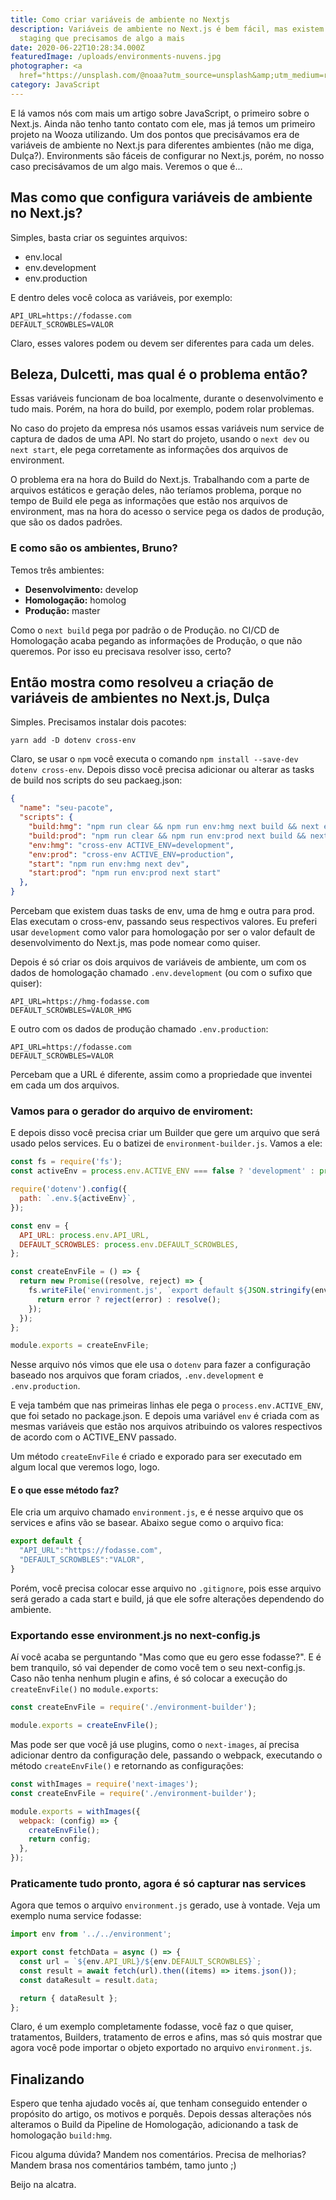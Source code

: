 ```yaml
---
title: Como criar variáveis de ambiente no Nextjs
description: Variáveis de ambiente no Next.js é bem fácil, mas existem casos com
  staging que precisamos de algo a mais
date: 2020-06-22T10:28:34.000Z
featuredImage: /uploads/environments-nuvens.jpg
photographer: <a
  href="https://unsplash.com/@noaa?utm_source=unsplash&amp;utm_medium=referral&amp;utm_content=creditCopyText">NOAA</a>
category: JavaScript
---
```

E lá vamos nós com mais um artigo sobre JavaScript, o primeiro sobre o Next.js. Ainda não tenho tanto contato com ele, mas já temos um primeiro projeto na Wooza utilizando. Um dos pontos que precisávamos era de variáveis de ambiente no Next.js para diferentes ambientes (não me diga, Dulça?). Environments são fáceis de configurar no Next.js, porém, no nosso caso precisávamos de um algo mais. Veremos o que é...

## Mas como que configura variáveis de ambiente no Next.js?

Simples, basta criar os seguintes arquivos:

* env.local
* env.development
* env.production

E dentro deles você coloca as variáveis, por exemplo:

```shell
API_URL=https://fodasse.com
DEFAULT_SCROWBLES=VALOR
```

Claro, esses valores podem ou devem ser diferentes para cada um deles.

## Beleza, Dulcetti, mas qual é o problema então?

Essas variáveis funcionam de boa localmente, durante o desenvolvimento e tudo mais. Porém, na hora do build, por exemplo, podem rolar problemas.

No caso do projeto da empresa nós usamos essas variáveis num service de captura de dados de uma API. No start do projeto, usando o `next dev` ou `next start`, ele pega corretamente as informações dos arquivos de environment.

O problema era na hora do Build do Next.js. Trabalhando com a parte de arquivos estáticos e geração deles, não teríamos problema, porque no tempo de Build ele pega as informações que estão nos arquivos de environment, mas na hora do acesso o service pega os dados de produção, que são os dados padrões.

### E como são os ambientes, Bruno?

Temos três ambientes:

* **Desenvolvimento:** develop
* **Homologação:** homolog
* **Produção:** master

Como o `next build` pega por padrão o de Produção. no CI/CD de Homologação acaba pegando as informações de Produção, o que não queremos. Por isso eu precisava resolver isso, certo?

## Então mostra como resolveu a criação de variáveis de ambientes no Next.js, Dulça

Simples. Precisamos instalar dois pacotes:

```shell
yarn add -D dotenv cross-env
```

Claro, se usar o `npm` você executa o comando `npm install --save-dev dotenv cross-env`. Depois disso você precisa adicionar ou alterar as tasks de build nos scripts do seu packaeg.json:

```json
{
  "name": "seu-pacote",
  "scripts": {
    "build:hmg": "npm run clear && npm run env:hmg next build && next export",
    "build:prod": "npm run clear && npm run env:prod next build && next export",
    "env:hmg": "cross-env ACTIVE_ENV=development",
    "env:prod": "cross-env ACTIVE_ENV=production",
    "start": "npm run env:hmg next dev",
    "start:prod": "npm run env:prod next start"
  },
}
```

Percebam que existem duas tasks de env, uma de hmg e outra para prod. Elas executam o cross-env, passando seus respectivos valores. Eu preferi usar `development` como valor para homologação por ser o valor default de desenvolvimento do Next.js, mas pode nomear como quiser.

Depois é só criar os dois arquivos de variáveis de ambiente, um com os dados de homologação chamado `.env.development` (ou com o sufixo que quiser):

```
API_URL=https://hmg-fodasse.com
DEFAULT_SCROWBLES=VALOR_HMG
```

E outro com os dados de produção chamado `.env.production`:

```shell
API_URL=https://fodasse.com
DEFAULT_SCROWBLES=VALOR
```

Percebam que a URL é diferente, assim como a propriedade que inventei em cada um dos arquivos.

### Vamos para o gerador do arquivo de enviroment:

E depois disso você precisa criar um Builder que gere um arquivo que será usado pelos services. Eu o batizei de `environment-builder.js`. Vamos a ele:

```javascript
const fs = require('fs');
const activeEnv = process.env.ACTIVE_ENV === false ? 'development' : process.env.ACTIVE_ENV;

require('dotenv').config({
  path: `.env.${activeEnv}`,
});

const env = {
  API_URL: process.env.API_URL,
  DEFAULT_SCROWBLES: process.env.DEFAULT_SCROWBLES,
};

const createEnvFile = () => {
  return new Promise((resolve, reject) => {
    fs.writeFile('environment.js', `export default ${JSON.stringify(env)}`, 'utf8', (error) => {
      return error ? reject(error) : resolve();
    });
  });
};

module.exports = createEnvFile;

```

Nesse arquivo nós vimos que ele usa o `dotenv` para fazer a configuração baseado nos arquivos que foram criados, `.env.development` e `.env.production`.

E veja também que nas primeiras linhas ele pega o `process.env.ACTIVE_ENV`, que foi setado no package.json. E depois uma variável `env` é criada com as mesmas variáveis que estão nos arquivos atribuindo os valores respectivos de acordo com o ACTIVE_ENV passado.

Um método `createEnvFile` é criado e exporado para ser executado em algum local que veremos logo, logo.

#### E o que esse método faz?

Ele cria um arquivo chamado `environment.js`, e é nesse arquivo que os services e afins vão se basear. Abaixo segue como o arquivo fica:

```javascript
export default {
  "API_URL":"https://fodasse.com",
  "DEFAULT_SCROWBLES":"VALOR",
}

```

Porém, você precisa colocar esse arquivo no `.gitignore`, pois esse arquivo será gerado a cada start e build, já que ele sofre alterações dependendo do ambiente.

### Exportando esse environment.js no next-config.js

Aí você acaba se perguntando "Mas como que eu gero esse fodasse?". E é bem tranquilo, só vai depender de como você tem o seu next-config.js. Caso não tenha nenhum plugin e afins, é só colocar a execução do `createEnvFile()` no `module.exports`:

```javascript
const createEnvFile = require('./environment-builder');

module.exports = createEnvFile();

```

Mas pode ser que você já use plugins, como o `next-images`, aí precisa adicionar dentro da configuração dele, passando o webpack, executando o método `createEnvFile()` e retornando as configurações:

```javascript
const withImages = require('next-images');
const createEnvFile = require('./environment-builder');

module.exports = withImages({
  webpack: (config) => {
    createEnvFile();
    return config;
  },
});

```

### Praticamente tudo pronto, agora é só capturar nas services

Agora que temos o arquivo `environment.js` gerado, use à vontade. Veja um exemplo numa service fodasse:

```javascript
import env from '../../environment';

export const fetchData = async () => {
  const url = `${env.API_URL}/${env.DEFAULT_SCROWBLES}`;
  const result = await fetch(url).then((items) => items.json());
  const dataResult = result.data;

  return { dataResult };
};

```

Claro, é um exemplo completamente fodasse, você faz o que quiser, tratamentos, Builders, tratamento de erros e afins, mas só quis mostrar que agora você pode importar o objeto exportado no arquivo `environment.js`.

## Finalizando

Espero que tenha ajudado vocês aí, que tenham conseguido entender o propósito do artigo, os motivos e porquês. Depois dessas alterações nós alteramos o Build da Pipeline de Homologação, adicionando a task de homologação `build:hmg`.

Ficou alguma dúvida? Mandem nos comentários. Precisa de melhorias? Mandem brasa nos comentários também, tamo junto ;)

Beijo na alcatra.